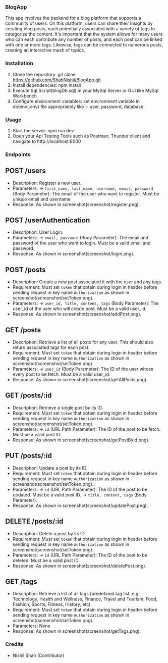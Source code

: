 ### BlogApp
This app involves the backend for a blog platform that supports a community of users. On this platform, users can share their insights by creating blog posts, each potentially associated with a variety of tags to categorize the content. It's important that the system allows for many users who can each contribute any number of posts, and each post can be linked with one or more tags. Likewise, tags can be connected to numerous posts, creating an interactive mesh of topics.

### Installation
1. Clone the repository: git clone https://github.com/ShahNishil/BlogApp.git
2. Install dependencies: npm install
3. Execute Sql Script(blogDb.sql) in your MySql Server or GUI like MySql Workbench
4. Configure environment variables: set environment variable in dotenv(.env) file appropriately like :- user, password, database.
   
### Usage

1. Start the server: npm run dev
2. Open your Api Testing Tools such as Postman, Thunder client and navigate to http://localhost:8000

### Endpoints

## POST /users 
  - Description: Register a new user.
  - Parameters:
      -> `first_name, last_name, username, email, password` (Body Parameter): The email of the user who want to register. Must be unique email and username.
  - Response: As shown in screenshot(screenshot/register.png).
    
## POST /userAuthentication
  - Description: User Login.
  - Parameters:
      -> `email, password` (Body Parameter): The email and password of the user who want to login. Must be a valid email and password.
  - Response: As shown in screenshot(screenshot/login.png).
    
## POST /posts
  - Description: Create a new post associated it with the user and any tags.
  - Requirement: Must set `token` that obtain during login in header before sending request in key name `Authorization` as shown in screenshot(screenshot/setToken.png).
  - Parameters:
      -> `user_id, title, content, tags` (Body Parameter): The user_id of the user who will create post. Must be a valid user_id.
  - Response: As shown in screenshot(screenshot/addPost.png).
      
## GET /posts
  - Description: Retrieve a list of all posts for any user. This should also return associated tags for each post.
  - Requirement: Must set `token` that obtain during login in header before sending request in key name `Authorization` as shown in screenshot(screenshot/setToken.png).
  - Parameters:
      -> `user_id` (Body Parameter): The ID of the user whose every post to be fetch. Must be a valid user_id.
  - Response: As shown in screenshot(screenshot/getAllPosts.png).
    
## GET /posts/:id
  - Description: Retrieve a single post by its ID.
  - Requirement: Must set `token` that obtain during login in header before sending request in key name `Authorization` as shown in screenshot(screenshot/setToken.png).
  - Parameters:
      -> `id` (URL Path Parameter): The ID of the post to be fetch. Must be a valid post ID.
  - Response: As shown in screenshot(screenshot/getPostById.png).
      
## PUT /posts/:id
  - Description: Update a post by its ID.
  - Requirement: Must set `token` that obtain during login in header before sending request in key name `Authorization` as shown in screenshot(screenshot/setToken.png).
  - Parameters:
      -> `id` (URL Path Parameter): The ID of the post to be updated. Must be a valid post ID.
      -> `title, content, tags` (Body Parameter).
  - Response: As shown in screenshot(screenshot/updatePost.png).
    
## DELETE /posts/:id
  - Description:  Delete a post by its ID.
  - Requirement: Must set `token` that obtain during login in header before sending request in key name `Authorization` as shown in screenshot(screenshot/setToken.png).
  - Parameters:
      -> `id` (URL Path Parameter): The ID of the post to be deleted. Must be a valid post ID.
  - Response: As shown in screenshot(screenshot/deletePost.png).
    
## GET /tags
  - Description: Retrieve a list of all tags (predefined tag list: e.g. Technology, Health and Wellness, Finance, Travel and Tourism, Food, Fashion, Sports, Fitness, History, etc).
  - Requirement: Must set `token` that obtain during login in header before sending request in key name `Authorization` as shown in screenshot(screenshot/setToken.png).
  - Parameters: None
  - Response: As shown in screenshot(screenshot/getTags.png).


### Credits

- Nishil Shah (Contributor)

  
